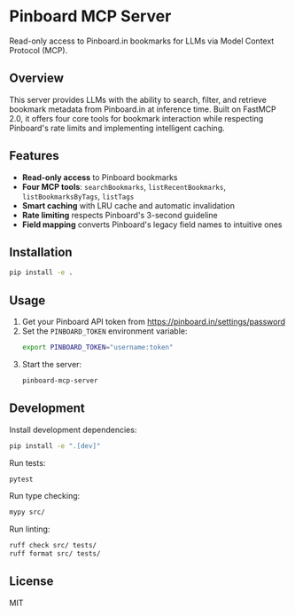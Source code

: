 # Pinboard MCP Server

Read-only access to Pinboard.in bookmarks for LLMs via Model Context Protocol (MCP).

## Overview

This server provides LLMs with the ability to search, filter, and retrieve bookmark metadata from Pinboard.in at inference time. Built on FastMCP 2.0, it offers four core tools for bookmark interaction while respecting Pinboard's rate limits and implementing intelligent caching.

## Features

- **Read-only access** to Pinboard bookmarks
- **Four MCP tools**: `searchBookmarks`, `listRecentBookmarks`, `listBookmarksByTags`, `listTags`
- **Smart caching** with LRU cache and automatic invalidation
- **Rate limiting** respects Pinboard's 3-second guideline
- **Field mapping** converts Pinboard's legacy field names to intuitive ones

## Installation

```bash
pip install -e .
```

## Usage

1. Get your Pinboard API token from https://pinboard.in/settings/password
2. Set the `PINBOARD_TOKEN` environment variable:
   ```bash
   export PINBOARD_TOKEN="username:token"
   ```
3. Start the server:
   ```bash
   pinboard-mcp-server
   ```

## Development

Install development dependencies:
```bash
pip install -e ".[dev]"
```

Run tests:
```bash
pytest
```

Run type checking:
```bash
mypy src/
```

Run linting:
```bash
ruff check src/ tests/
ruff format src/ tests/
```

## License

MIT
